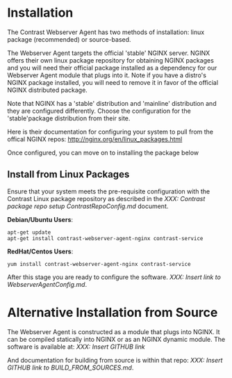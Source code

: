 # Installation

The Contrast Webserver Agent has two methods of installation: linux package (recommended) or source-based.

The Webserver Agent targets the official 'stable' NGINX server. NGINX offers their own linux package repository for obtaining NGINX packages and you will need their official package installed as a dependency for our Webserver Agent module that plugs into it. Note if you have a distro's NGINX package installed, you will need to remove it in favor of the official NGINX distributed package.

Note that NGINX has a 'stable' distribution and  'mainline' distribution and they are configured differently. Choose the configuration for the 'stable'package distribution from their site.

Here is their documentation for configuring your system to pull from the offical NGINX repos: http://nginx.org/en/linux_packages.html

Once configured, you can move on to installing the package below

## Install from Linux Packages
Ensure that your system meets the pre-requisite configuration with the Contrast Linux package repository as described in the _XXX: Contrast package repo setup ContrastRepoConfig.md_ document.

__Debian/Ubuntu Users__:

    apt-get update
    apt-get install contrast-webserver-agent-nginx contrast-service

__RedHat/Centos Users__:

    yum install contrast-webserver-agent-nginx contrast-service


After this stage you are ready to configure the software.  _XXX: Insert link to WebserverAgentConfig.md_.

# Alternative Installation from Source

The Webserver Agent is constructed as a module that plugs into NGINX. It can be compiled statically into NGINX or as an NGINX dynamic module.  The software is available at: _XXX: Insert GITHUB link_

And documentation for building from source is within that repo: _XXX: Insert GITHUB link to BUILD_FROM_SOURCES.md_.

